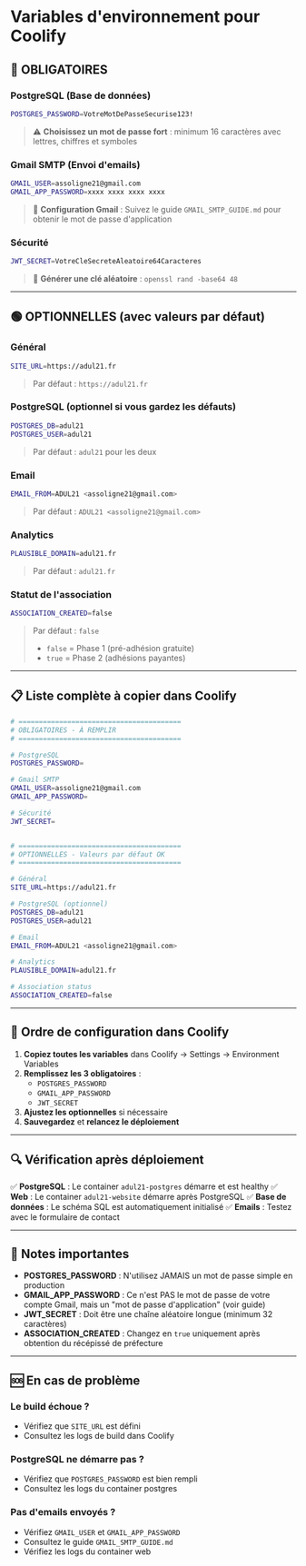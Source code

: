# Variables d'environnement pour Coolify

## 🔴 OBLIGATOIRES

### PostgreSQL (Base de données)
```bash
POSTGRES_PASSWORD=VotreMotDePasseSecurise123!
```
> ⚠️ **Choisissez un mot de passe fort** : minimum 16 caractères avec lettres, chiffres et symboles

### Gmail SMTP (Envoi d'emails)
```bash
GMAIL_USER=assoligne21@gmail.com
GMAIL_APP_PASSWORD=xxxx xxxx xxxx xxxx
```
> 📖 **Configuration Gmail** : Suivez le guide `GMAIL_SMTP_GUIDE.md` pour obtenir le mot de passe d'application

### Sécurité
```bash
JWT_SECRET=VotreCleSecreteAleatoire64Caracteres
```
> 🔐 **Générer une clé aléatoire** : `openssl rand -base64 48`

---

## 🟢 OPTIONNELLES (avec valeurs par défaut)

### Général
```bash
SITE_URL=https://adul21.fr
```
> Par défaut : `https://adul21.fr`

### PostgreSQL (optionnel si vous gardez les défauts)
```bash
POSTGRES_DB=adul21
POSTGRES_USER=adul21
```
> Par défaut : `adul21` pour les deux

### Email
```bash
EMAIL_FROM=ADUL21 <assoligne21@gmail.com>
```
> Par défaut : `ADUL21 <assoligne21@gmail.com>`

### Analytics
```bash
PLAUSIBLE_DOMAIN=adul21.fr
```
> Par défaut : `adul21.fr`

### Statut de l'association
```bash
ASSOCIATION_CREATED=false
```
> Par défaut : `false`
> - `false` = Phase 1 (pré-adhésion gratuite)
> - `true` = Phase 2 (adhésions payantes)

---

## 📋 Liste complète à copier dans Coolify

```bash
# ========================================
# OBLIGATOIRES - À REMPLIR
# ========================================

# PostgreSQL
POSTGRES_PASSWORD=

# Gmail SMTP
GMAIL_USER=assoligne21@gmail.com
GMAIL_APP_PASSWORD=

# Sécurité
JWT_SECRET=


# ========================================
# OPTIONNELLES - Valeurs par défaut OK
# ========================================

# Général
SITE_URL=https://adul21.fr

# PostgreSQL (optionnel)
POSTGRES_DB=adul21
POSTGRES_USER=adul21

# Email
EMAIL_FROM=ADUL21 <assoligne21@gmail.com>

# Analytics
PLAUSIBLE_DOMAIN=adul21.fr

# Association status
ASSOCIATION_CREATED=false
```

---

## 🚀 Ordre de configuration dans Coolify

1. **Copiez toutes les variables** dans Coolify → Settings → Environment Variables
2. **Remplissez les 3 obligatoires** :
   - `POSTGRES_PASSWORD`
   - `GMAIL_APP_PASSWORD`
   - `JWT_SECRET`
3. **Ajustez les optionnelles** si nécessaire
4. **Sauvegardez** et **relancez le déploiement**

---

## 🔍 Vérification après déploiement

✅ **PostgreSQL** : Le container `adul21-postgres` démarre et est healthy
✅ **Web** : Le container `adul21-website` démarre après PostgreSQL
✅ **Base de données** : Le schéma SQL est automatiquement initialisé
✅ **Emails** : Testez avec le formulaire de contact

---

## 📝 Notes importantes

- **POSTGRES_PASSWORD** : N'utilisez JAMAIS un mot de passe simple en production
- **GMAIL_APP_PASSWORD** : Ce n'est PAS le mot de passe de votre compte Gmail, mais un "mot de passe d'application" (voir guide)
- **JWT_SECRET** : Doit être une chaîne aléatoire longue (minimum 32 caractères)
- **ASSOCIATION_CREATED** : Changez en `true` uniquement après obtention du récépissé de préfecture

---

## 🆘 En cas de problème

### Le build échoue ?
- Vérifiez que `SITE_URL` est défini
- Consultez les logs de build dans Coolify

### PostgreSQL ne démarre pas ?
- Vérifiez que `POSTGRES_PASSWORD` est bien rempli
- Consultez les logs du container postgres

### Pas d'emails envoyés ?
- Vérifiez `GMAIL_USER` et `GMAIL_APP_PASSWORD`
- Consultez le guide `GMAIL_SMTP_GUIDE.md`
- Vérifiez les logs du container web

